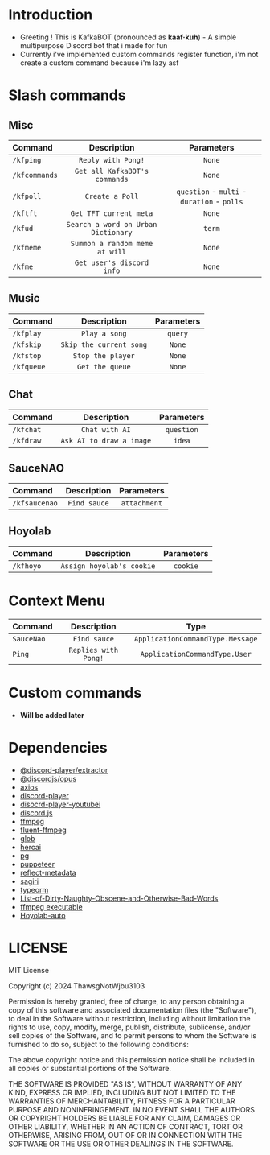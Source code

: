 # Introduction
- Greeting ! This is KafkaBOT (pronounced as **kaaf·kuh**) - A simple multipurpose Discord bot that i made for fun
- Currently i've implemented custom commands register function, i'm not create a custom command because i'm lazy asf
# Slash commands
## Misc
| Command           | Description                           | Parameters                                    |
| :-----------------|:-------------------------------------:|:---------------------------------------------:|
| `/kfping`         | `Reply with Pong!`                    | `None`                                        |
| `/kfcommands`     | `Get all KafkaBOT's commands`         | `None`                                        |
| `/kfpoll`         | `Create a Poll`                       | `question` - `multi` - `duration` - `polls`   |
| `/kftft`          | `Get TFT current meta`                | `None`                                        |
| `/kfud`           | `Search a word on Urban Dictionary`   | `term`                                        |
| `/kfmeme`         | `Summon a random meme at will`        | `None`                                        |
| `/kfme`           | `Get user's discord info`             | `None`                                        |

## Music
| Command           | Description                           | Parameters                                    |
| :-----------------|:-------------------------------------:|:---------------------------------------------:|
| `/kfplay`         | `Play a song`                         | `query`                                       |
| `/kfskip`         | `Skip the current song`               | `None`                                        |
| `/kfstop`         | `Stop the player`                     | `None`                                        |
| `/kfqueue`        | `Get the queue`                       | `None`                                        |

## Chat
| Command           | Description                           | Parameters                                    |
| :-----------------|:-------------------------------------:|:---------------------------------------------:|
| `/kfchat`         | `Chat with AI`                        | `question`                                    |
| `/kfdraw`         | `Ask AI to draw a image`              | `idea`                                        |

## SauceNAO
| Command           | Description                           | Parameters                                    |
| :-----------------|:-------------------------------------:|:---------------------------------------------:|
| `/kfsaucenao`     | `Find sauce`                          | `attachment`                                  |

## Hoyolab
| Command           | Description                           | Parameters                                    |
| :-----------------|:-------------------------------------:|:---------------------------------------------:|
| `/kfhoyo`         | `Assign hoyolab's cookie`             | `cookie`                                      |

# Context Menu
| Command           | Description                           | Type                                          |
| :-----------------|:-------------------------------------:|:---------------------------------------------:|
| `SauceNao`        | `Find sauce`                          | `ApplicationCommandType.Message`              |
| `Ping`            | `Replies with Pong!`                  | `ApplicationCommandType.User`                 |

# Custom commands
- **Will be added later**

# Dependencies
- [@discord-player/extractor](https://www.npmjs.com/package/@discord-player/extractor)
- [@discordjs/opus](https://www.npmjs.com/package/@discordjs/opus)
- [axios](https://www.npmjs.com/package/axios)
- [discord-player](https://www.npmjs.com/package/discord-player)
- [disocrd-player-youtubei](https://www.npmjs.com/package/discord-player-youtubei)
- [discord.js](https://www.npmjs.com/package/discord.js)
- [ffmpeg](https://www.npmjs.com/package/ffmpeg)
- [fluent-ffmpeg](https://www.npmjs.com/package/fluent-ffmpeg)
- [glob](https://www.npmjs.com/package/glob)
- [hercai](https://www.npmjs.com/package/hercai)
- [pg](https://www.npmjs.com/package/pg)
- [puppeteer](https://www.npmjs.com/package/puppeteer)
- [reflect-metadata](https://www.npmjs.com/package/reflect-metadata)
- [sagiri](https://www.npmjs.com/package/sagiri)
- [typeorm](https://www.npmjs.com/package/typeorm)
- [List-of-Dirty-Naughty-Obscene-and-Otherwise-Bad-Words](https://github.com/LDNOOBW/List-of-Dirty-Naughty-Obscene-and-Otherwise-Bad-Words/tree/master)
- [ffmpeg executable](https://www.ffmpeg.org/)
- [Hoyolab-auto](https://github.com/torikushiii/hoyolab-auto)


# LICENSE
MIT License

Copyright (c) 2024 ThawsgNotWjbu3103

Permission is hereby granted, free of charge, to any person obtaining a copy
of this software and associated documentation files (the "Software"), to deal
in the Software without restriction, including without limitation the rights
to use, copy, modify, merge, publish, distribute, sublicense, and/or sell
copies of the Software, and to permit persons to whom the Software is
furnished to do so, subject to the following conditions:

The above copyright notice and this permission notice shall be included in all
copies or substantial portions of the Software.

THE SOFTWARE IS PROVIDED "AS IS", WITHOUT WARRANTY OF ANY KIND, EXPRESS OR
IMPLIED, INCLUDING BUT NOT LIMITED TO THE WARRANTIES OF MERCHANTABILITY,
FITNESS FOR A PARTICULAR PURPOSE AND NONINFRINGEMENT. IN NO EVENT SHALL THE
AUTHORS OR COPYRIGHT HOLDERS BE LIABLE FOR ANY CLAIM, DAMAGES OR OTHER
LIABILITY, WHETHER IN AN ACTION OF CONTRACT, TORT OR OTHERWISE, ARISING FROM,
OUT OF OR IN CONNECTION WITH THE SOFTWARE OR THE USE OR OTHER DEALINGS IN THE
SOFTWARE.